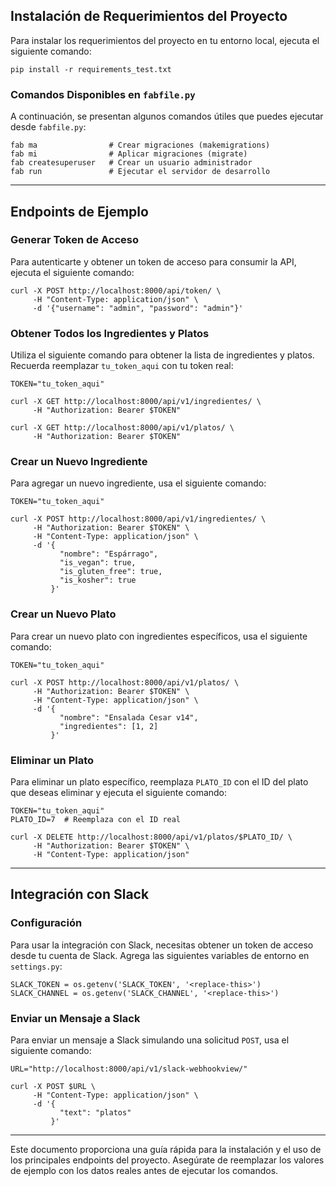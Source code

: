 ## Instalación de Requerimientos del Proyecto

Para instalar los requerimientos del proyecto en tu entorno local, ejecuta el siguiente comando:

```
pip install -r requirements_test.txt
```

### Comandos Disponibles en `fabfile.py`

A continuación, se presentan algunos comandos útiles que puedes ejecutar desde `fabfile.py`:

```
fab ma                # Crear migraciones (makemigrations)
fab mi                # Aplicar migraciones (migrate)
fab createsuperuser   # Crear un usuario administrador
fab run               # Ejecutar el servidor de desarrollo
```

---

## Endpoints de Ejemplo

### Generar Token de Acceso

Para autenticarte y obtener un token de acceso para consumir la API, ejecuta el siguiente comando:

```
curl -X POST http://localhost:8000/api/token/ \
     -H "Content-Type: application/json" \
     -d '{"username": "admin", "password": "admin"}'
```

### Obtener Todos los Ingredientes y Platos

Utiliza el siguiente comando para obtener la lista de ingredientes y platos. Recuerda reemplazar `tu_token_aqui` con tu token real:

```
TOKEN="tu_token_aqui"

curl -X GET http://localhost:8000/api/v1/ingredientes/ \
     -H "Authorization: Bearer $TOKEN"

curl -X GET http://localhost:8000/api/v1/platos/ \
     -H "Authorization: Bearer $TOKEN"
```

### Crear un Nuevo Ingrediente

Para agregar un nuevo ingrediente, usa el siguiente comando:

```
TOKEN="tu_token_aqui"

curl -X POST http://localhost:8000/api/v1/ingredientes/ \
     -H "Authorization: Bearer $TOKEN" \
     -H "Content-Type: application/json" \
     -d '{
           "nombre": "Espárrago",
           "is_vegan": true,
           "is_gluten_free": true,
           "is_kosher": true
         }'
```

### Crear un Nuevo Plato

Para crear un nuevo plato con ingredientes específicos, usa el siguiente comando:

```
TOKEN="tu_token_aqui"

curl -X POST http://localhost:8000/api/v1/platos/ \
     -H "Authorization: Bearer $TOKEN" \
     -H "Content-Type: application/json" \
     -d '{
           "nombre": "Ensalada Cesar v14",
           "ingredientes": [1, 2]
         }'
```

### Eliminar un Plato

Para eliminar un plato específico, reemplaza `PLATO_ID` con el ID del plato que deseas eliminar y ejecuta el siguiente comando:

```
TOKEN="tu_token_aqui"
PLATO_ID=7  # Reemplaza con el ID real

curl -X DELETE http://localhost:8000/api/v1/platos/$PLATO_ID/ \
     -H "Authorization: Bearer $TOKEN" \
     -H "Content-Type: application/json"
```

---

## Integración con Slack

### Configuración

Para usar la integración con Slack, necesitas obtener un token de acceso desde tu cuenta de Slack. Agrega las siguientes variables de entorno en `settings.py`:

```
SLACK_TOKEN = os.getenv('SLACK_TOKEN', '<replace-this>')
SLACK_CHANNEL = os.getenv('SLACK_CHANNEL', '<replace-this>')
```

### Enviar un Mensaje a Slack

Para enviar un mensaje a Slack simulando una solicitud `POST`, usa el siguiente comando:

```
URL="http://localhost:8000/api/v1/slack-webhookview/"

curl -X POST $URL \
     -H "Content-Type: application/json" \
     -d '{
           "text": "platos"
         }'
```

---

Este documento proporciona una guía rápida para la instalación y el uso de los principales endpoints del proyecto. Asegúrate de reemplazar los valores de ejemplo con los datos reales antes de ejecutar los comandos.

